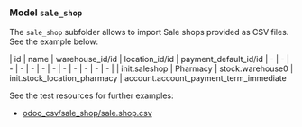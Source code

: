 ### Model `sale_shop`

The `sale_shop` subfolder allows to import Sale shops provided as CSV files. See the example below:

| id | name | warehouse_id/id | location_id/id | payment_default_id/id 
| - | - | - | - | - | - | - | - | - | - | - | - |
| init.saleshop | Pharmacy | stock.warehouse0 | init.stock_location_pharmacy | account.account_payment_term_immediate


See the test resources for further examples:
- [odoo_csv/sale_shop/sale.shop.csv](../odoo_initializer/tests/resources/odoo_csv/sale_shop/sale.shop.csv)
